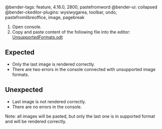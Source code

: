 @bender-tags: feature, 4.16.0, 2800, pastefromword
@bender-ui: collapsed
@bender-ckeditor-plugins: wysiwygarea, toolbar, undo, pastefromlibreoffice, image, pagebreak

1. Open console.
2. Copy and paste content of the following file into the editor:
[UnsupportedFormats.odt](../generated/_fixtures/ImagesExtraction/UnsupportedFormats/UnsupportedFormats.odt)

## Expected

* Only the last image is rendered correctly.
* There are two errors in the console connected with unsupported image formats.

## Unexpected

* Last image is not rendered correctly.
* There are no errors in the console.

Note: all images will be pasted, but only the last one is in supported format and will be rendered correctly.
